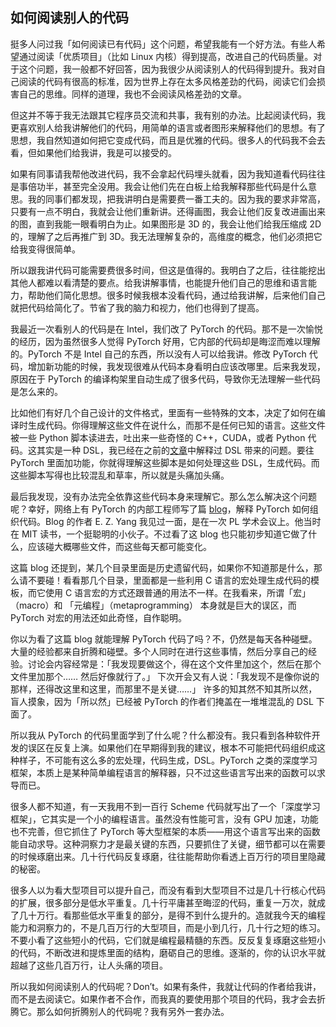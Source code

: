 ## 如何阅读别人的代码

挺多人问过我「如何阅读已有代码」这个问题，希望我能有一个好方法。有些人希望通过阅读「优质项目」（比如 Linux 内核）得到提高，改进自己的代码质量。对于这个问题，我一般都不好回答，因为我很少从阅读别人的代码得到提升。我对自己阅读的代码有很高的标准，因为世界上存在太多风格差劲的代码，阅读它们会损害自己的思维。同样的道理，我也不会阅读风格差劲的文章。

但这并不等于我无法跟其它程序员交流和共事，我有别的办法。比起阅读代码，我更喜欢别人给我讲解他们的代码，用简单的语言或者图形来解释他们的思想。有了思想，我自然知道如何把它变成代码，而且是优雅的代码。很多人的代码我不会去看，但如果他们给我讲，我是可以接受的。

如果有同事请我帮他改进代码，我不会拿起代码埋头就看，因为我知道看代码往往是事倍功半，甚至完全没用。我会让他们先在白板上给我解释那些代码是什么意思。我的同事们都发现，把我讲明白是需要费一番工夫的。因为我的要求非常高，只要有一点不明白，我就会让他们重新讲。还得画图，我会让他们反复改进画出来的图，直到我能一眼看明白为止。如果图形是 3D 的，我会让他们给我压缩成 2D 的，理解了之后再推广到 3D。我无法理解复杂的，高维度的概念，他们必须把它给我变得很简单。

所以跟我讲代码可能需要费很多时间，但这是值得的。我明白了之后，往往能挖出其他人都难以看清楚的要点。给我讲解事情，也能提升他们自己的思维和语言能力，帮助他们简化思想。很多时候我根本没看代码，通过给我讲解，后来他们自己就把代码给简化了。节省了我的脑力和视力，他们也得到了提高。

我最近一次看别人的代码是在 Intel，我们改了 PyTorch 的代码。那不是一次愉悦的经历，因为虽然很多人觉得 PyTorch 好用，它内部的代码却是晦涩而难以理解的。PyTorch 不是 Intel 自己的东西，所以没有人可以给我讲。修改 PyTorch 代码，增加新功能的时候，我发现很难从代码本身看明白应该改哪里。后来我发现，原因在于 PyTorch 的编译构架里自动生成了很多代码，导致你无法理解一些代码是怎么来的。

比如他们有好几个自己设计的文件格式，里面有一些特殊的文本，决定了如何在编译时生成代码。你得理解这些文件在说什么，而那不是任何已知的语言。这些文件被一些 Python 脚本读进去，吐出来一些奇怪的 C++，CUDA，或者 Python 代码。这其实是一种 DSL，我已经在之前的[文章](http://www.yinwang.org/blog-cn/2017/05/25/dsl)中解释过 DSL 带来的问题。要往 PyTorch 里面加功能，你就得理解这些脚本是如何处理这些 DSL，生成代码。而这些脚本写得也比较混乱和草率，所以就是头痛加头痛。

最后我发现，没有办法完全依靠这些代码本身来理解它。那么怎么解决这个问题呢？幸好，网络上有 PyTorch 的内部工程师写了篇 [blog](http://blog.ezyang.com/2019/05/pytorch-internals/)，解释 PyTorch 如何组织代码。Blog 的作者 E. Z. Yang 我见过一面，是在一次 PL 学术会议上。他当时在 MIT 读书，一个挺聪明的小伙子。不过看了这 blog 也只能初步知道它做了什么，应该碰大概哪些文件，而这些每天都可能变化。

这篇 blog 还提到，某几个目录里面是历史遗留代码，如果你不知道那是什么，那么请不要碰！看看那几个目录，里面都是一些利用 C 语言的宏处理生成代码的模板，而它使用 C 语言宏的方式还跟普通的用法不一样。在我看来，所谓「宏」（macro）和 「元编程」（metaprogramming） 本身就是巨大的误区，而 PyTorch 对宏的用法还如此奇怪，自作聪明。

你以为看了这篇 blog 就能理解 PyTorch 代码了吗？不，仍然是每天各种碰壁。大量的经验都来自折腾和碰壁。多个人同时在进行这些事情，然后分享自己的经验。讨论会内容经常是：「我发现要做这个，得在这个文件里加这个，然后在那个文件里加那个…… 然后好像就行了。」 下次开会又有人说：「我发现不是像你说的那样，还得改这里和这里，而那里不是关键……」 许多的知其然不知其所以然，盲人摸象，因为「所以然」已经被 PyTorch 的作者们掩盖在一堆堆混乱的 DSL 下面了。

所以我从 PyTorch 的代码里面学到了什么呢？什么都没有。我只看到各种软件开发的误区在反复上演。如果他们在早期得到我的建议，根本不可能把代码组织成这种样子，不可能有这么多的宏处理，代码生成，DSL。PyTorch 之类的深度学习框架，本质上是某种简单编程语言的解释器，只不过这些语言写出来的函数可以求导而已。

很多人都不知道，有一天我用不到一百行 Scheme 代码就写出了一个「深度学习框架」，它其实是一个小的编程语言。虽然没有性能可言，没有 GPU 加速，功能也不完善，但它抓住了 PyTorch 等大型框架的本质——用这个语言写出来的函数能自动求导。这种洞察力才是最关键的东西，只要抓住了关键，细节都可以在需要的时候琢磨出来。几十行代码反复琢磨，往往能帮助你看透上百万行的项目里隐藏的秘密。

很多人以为看大型项目可以提升自己，而没有看到大型项目不过是几十行核心代码的扩展，很多部分是低水平重复。几十行平庸甚至晦涩的代码，重复一万次，就成了几十万行。看那些低水平重复的部分，是得不到什么提升的。造就我今天的编程能力和洞察力的，不是几百万行的大型项目，而是小到几行，几十行之短的练习。不要小看了这些短小的代码，它们就是编程最精髓的东西。反反复复琢磨这些短小的代码，不断改进和提炼里面的结构，磨砺自己的思维。逐渐的，你的认识水平就超越了这些几百万行，让人头痛的项目。

所以我如何阅读别人的代码呢？Don’t。如果有条件，我就让代码的作者给我讲，而不是去阅读它。如果作者不合作，而我真的要使用那个项目的代码，我才会去折腾它。那么如何折腾别人的代码呢？我有另外一套办法。

